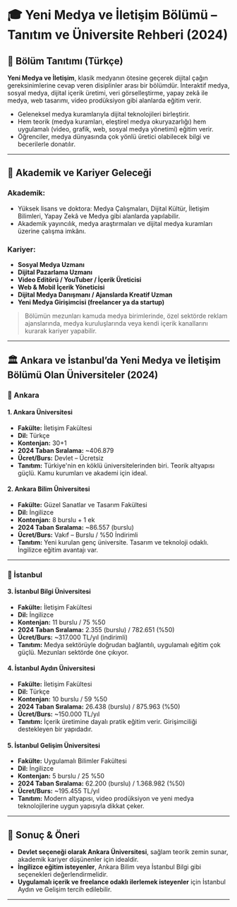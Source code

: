 # 🎓 Yeni Medya ve İletişim Bölümü – Tanıtım ve Üniversite Rehberi (2024)

## 📘 Bölüm Tanıtımı (Türkçe)

**Yeni Medya ve İletişim**, klasik medyanın ötesine geçerek dijital çağın gereksinimlerine cevap veren disiplinler arası bir bölümdür. İnteraktif medya, sosyal medya, dijital içerik üretimi, veri görselleştirme, yapay zekâ ile medya, web tasarımı, video prodüksiyon gibi alanlarda eğitim verir.

- Geleneksel medya kuramlarıyla dijital teknolojileri birleştirir.
- Hem teorik (medya kuramları, eleştirel medya okuryazarlığı) hem uygulamalı (video, grafik, web, sosyal medya yönetimi) eğitim verir.
- Öğrenciler, medya dünyasında çok yönlü üretici olabilecek bilgi ve becerilerle donatılır.

---

## 🎯 Akademik ve Kariyer Geleceği

### Akademik:
- Yüksek lisans ve doktora: Medya Çalışmaları, Dijital Kültür, İletişim Bilimleri, Yapay Zekâ ve Medya gibi alanlarda yapılabilir.
- Akademik yayıncılık, medya araştırmaları ve dijital medya kuramları üzerine çalışma imkânı.

### Kariyer:
- **Sosyal Medya Uzmanı**  
- **Dijital Pazarlama Uzmanı**  
- **Video Editörü / YouTuber / İçerik Üreticisi**  
- **Web & Mobil İçerik Yöneticisi**  
- **Dijital Medya Danışmanı / Ajanslarda Kreatif Uzman**  
- **Yeni Medya Girişimcisi (freelancer ya da startup)**  

> Bölümün mezunları kamuda medya birimlerinde, özel sektörde reklam ajanslarında, medya kuruluşlarında veya kendi içerik kanallarını kurarak kariyer yapabilir.

---

## 🏛 Ankara ve İstanbul’da Yeni Medya ve İletişim Bölümü Olan Üniversiteler (2024)

### 📍 Ankara

#### 1. **Ankara Üniversitesi**
- **Fakülte:** İletişim Fakültesi  
- **Dil:** Türkçe  
- **Kontenjan:** 30+1  
- **2024 Taban Sıralama:** ~406.879  
- **Ücret/Burs:** Devlet – Ücretsiz  
- **Tanıtım:** Türkiye'nin en köklü üniversitelerinden biri. Teorik altyapısı güçlü. Kamu kurumları ve akademi için ideal.

#### 2. **Ankara Bilim Üniversitesi**
- **Fakülte:** Güzel Sanatlar ve Tasarım Fakültesi  
- **Dil:** İngilizce  
- **Kontenjan:** 8 burslu + 1 ek  
- **2024 Taban Sıralama:** ~86.557 (burslu)  
- **Ücret/Burs:** Vakıf – Burslu / %50 İndirimli  
- **Tanıtım:** Yeni kurulan genç üniversite. Tasarım ve teknoloji odaklı. İngilizce eğitim avantajı var.

---

### 📍 İstanbul

#### 3. **İstanbul Bilgi Üniversitesi**
- **Fakülte:** İletişim Fakültesi  
- **Dil:** İngilizce  
- **Kontenjan:** 11 burslu / 75 %50  
- **2024 Taban Sıralama:** 2.355 (burslu) / 782.651 (%50)  
- **Ücret/Burs:** ~317.000 TL/yıl (indirimli)  
- **Tanıtım:** Medya sektörüyle doğrudan bağlantılı, uygulamalı eğitim çok güçlü. Mezunları sektörde öne çıkıyor.

#### 4. **İstanbul Aydın Üniversitesi**
- **Fakülte:** İletişim Fakültesi  
- **Dil:** Türkçe  
- **Kontenjan:** 10 burslu / 59 %50  
- **2024 Taban Sıralama:** 26.438 (burslu) / 875.963 (%50)  
- **Ücret/Burs:** ~150.000 TL/yıl  
- **Tanıtım:** İçerik üretimine dayalı pratik eğitim verir. Girişimciliği destekleyen bir yapıdadır.

#### 5. **İstanbul Gelişim Üniversitesi**
- **Fakülte:** Uygulamalı Bilimler Fakültesi  
- **Dil:** İngilizce  
- **Kontenjan:** 5 burslu / 25 %50  
- **2024 Taban Sıralama:** 62.200 (burslu) / 1.368.982 (%50)  
- **Ücret/Burs:** ~195.455 TL/yıl  
- **Tanıtım:** Modern altyapısı, video prodüksiyon ve yeni medya teknolojilerine uygun yapısıyla dikkat çeker.

---

## 📌 Sonuç & Öneri

- **Devlet seçeneği olarak Ankara Üniversitesi**, sağlam teorik zemin sunar, akademik kariyer düşünenler için idealdir.
- **İngilizce eğitim isteyenler**, Ankara Bilim veya İstanbul Bilgi gibi seçenekleri değerlendirmelidir.
- **Uygulamalı içerik ve freelance odaklı ilerlemek isteyenler** için İstanbul Aydın ve Gelişim tercih edilebilir.

--- 
